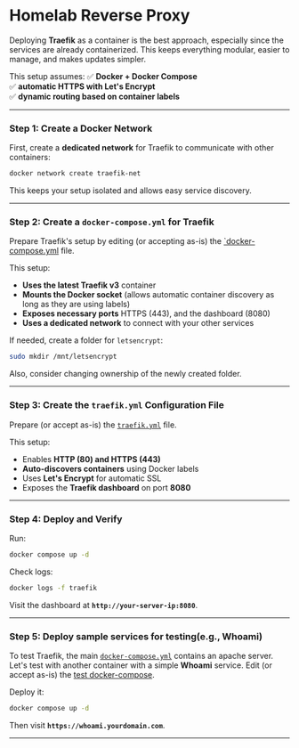# Homelab Reverse Proxy
Deploying **Traefik** as a container is the best approach, especially since the services are already containerized. 
This keeps everything modular, easier to manage, and makes updates simpler.  

This setup assumes:
✅ **Docker + Docker Compose**  
✅ **automatic HTTPS with Let's Encrypt**  
✅ **dynamic routing based on container labels**  

---

### **Step 1: Create a Docker Network**
First, create a **dedicated network** for Traefik to communicate with other containers:  
```bash
docker network create traefik-net
```
This keeps your setup isolated and allows easy service discovery.

---

### **Step 2: Create a `docker-compose.yml` for Traefik**
Prepare Traefik's setup by editing (or accepting as-is) the [`docker-compose.yml](./docker-compose.yml) file.

This setup:
- **Uses the latest Traefik v3** container
- **Mounts the Docker socket** (allows automatic container discovery as long as they are using labels)
- **Exposes necessary ports** HTTPS (443), and the dashboard (8080)
- **Uses a dedicated network** to connect with your other services

If needed, create a folder for `letsencrypt`:
```sh
sudo mkdir /mnt/letsencrypt
```
Also, consider changing ownership of the newly created folder.

---

### **Step 3: Create the `traefik.yml` Configuration File**
Prepare (or accept as-is) the [`traefik.yml`](./traefik.yml) file.

This setup:
- Enables **HTTP (80) and HTTPS (443)**
- **Auto-discovers containers** using Docker labels
- Uses **Let's Encrypt** for automatic SSL  
- Exposes the **Traefik dashboard** on port **8080**  

---

### **Step 4: Deploy and Verify**
Run:
```bash
docker compose up -d
```
Check logs:
```bash
docker logs -f traefik
```
Visit the dashboard at **`http://your-server-ip:8080`**.

---

### **Step 5: Deploy sample services for testing(e.g., Whoami)**
To test Traefik, the main [`docker-compose.yml`](./docker-compose.yml) contains an apache server. 
Let's test with another container with a simple **Whoami** service.
Edit (or accept as-is) the [test docker-compose](./test-service-1/docker-compose.yml).

Deploy it:
```bash
docker compose up -d
```
Then visit **`https://whoami.yourdomain.com`**.

---


